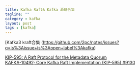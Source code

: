 ```yaml
---
title: Kafka Raft& Kafka 源码合集
tagline: ""
category : kafka
layout: post
tags : [kafka]
---
```


[Kafka3 kraft合集 (https://github.com/2pc/notes/issues?q=is%3Aissue+is%3Aopen+label%3Akafka)

[KIP-595: A Raft Protocol for the Metadata Quorum](https://cwiki.apache.org/confluence/display/KAFKA/KIP-595%3A+A+Raft+Protocol+for+the+Metadata+Quorum)   
[KAFKA-10492; Core Kafka Raft Implementation (KIP-595) #9130](https://github.com/apache/kafka/pull/9130)   


